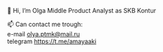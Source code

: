 👋 Hi, I’m Olga
Middle Product Analyst as SKB Kontur

📫 Can contact me trough:  
e-mail     olya.ptmk@mail.ru   
telegram   https://t.me/amayaaki  

<!---
amayaaki/amayaaki is a ✨ special ✨ repository because its `README.md` (this file) appears on your GitHub profile.
You can click the Preview link to take a look at your changes.
--->
